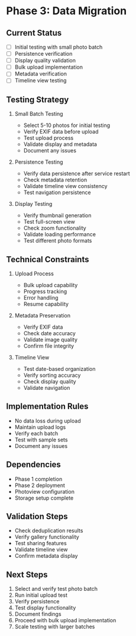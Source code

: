 # Phase 3: Data Migration

## Current Status

- [ ] Initial testing with small photo batch
- [ ] Persistence verification
- [ ] Display quality validation
- [ ] Bulk upload implementation
- [ ] Metadata verification
- [ ] Timeline view testing

## Testing Strategy

1. Small Batch Testing

   - Select 5-10 photos for initial testing
   - Verify EXIF data before upload
   - Test upload process
   - Validate display and metadata
   - Document any issues

2. Persistence Testing

   - Verify data persistence after service restart
   - Check metadata retention
   - Validate timeline view consistency
   - Test navigation persistence

3. Display Testing
   - Verify thumbnail generation
   - Test full-screen view
   - Check zoom functionality
   - Validate loading performance
   - Test different photo formats

## Technical Constraints

1. Upload Process

   - Bulk upload capability
   - Progress tracking
   - Error handling
   - Resume capability

2. Metadata Preservation

   - Verify EXIF data
   - Check date accuracy
   - Validate image quality
   - Confirm file integrity

3. Timeline View
   - Test date-based organization
   - Verify sorting accuracy
   - Check display quality
   - Validate navigation

## Implementation Rules

- No data loss during upload
- Maintain upload logs
- Verify each batch
- Test with sample sets
- Document any issues

## Dependencies

- Phase 1 completion
- Phase 2 deployment
- Photoview configuration
- Storage setup complete

## Validation Steps

- Check deduplication results
- Verify gallery functionality
- Test sharing features
- Validate timeline view
- Confirm metadata display

## Next Steps

1. Select and verify test photo batch
2. Run initial upload test
3. Verify persistence
4. Test display functionality
5. Document findings
6. Proceed with bulk upload implementation
7. Scale testing with larger batches
